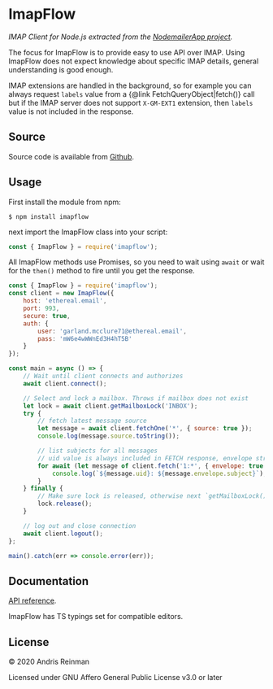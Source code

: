 # ImapFlow

_IMAP Client for Node.js extracted from the [NodemailerApp project](https://nodemailer.com/app/)._

The focus for ImapFlow is to provide easy to use API over IMAP. Using ImapFlow does not expect knowledge about specific IMAP details, general understanding is good enough.

IMAP extensions are handled in the background, so for example you can always request `labels` value from a {@link FetchQueryObject|fetch()} call but if the IMAP server does not support `X-GM-EXT1` extension, then `labels` value is not included in the response.

## Source

Source code is available from [Github](https://github.com/nodemailer/imapflow).

## Usage

First install the module from npm:

```
$ npm install imapflow
```

next import the ImapFlow class into your script:

```js
const { ImapFlow } = require('imapflow');
```

All ImapFlow methods use Promises, so you need to wait using `await` or wait for the `then()` method to fire until you get the response.

```js
const { ImapFlow } = require('imapflow');
const client = new ImapFlow({
    host: 'ethereal.email',
    port: 993,
    secure: true,
    auth: {
        user: 'garland.mcclure71@ethereal.email',
        pass: 'mW6e4wWWnEd3H4hT5B'
    }
});

const main = async () => {
    // Wait until client connects and authorizes
    await client.connect();

    // Select and lock a mailbox. Throws if mailbox does not exist
    let lock = await client.getMailboxLock('INBOX');
    try {
        // fetch latest message source
        let message = await client.fetchOne('*', { source: true });
        console.log(message.source.toString());

        // list subjects for all messages
        // uid value is always included in FETCH response, envelope strings are in unicode.
        for await (let message of client.fetch('1:*', { envelope: true })) {
            console.log(`${message.uid}: ${message.envelope.subject}`);
        }
    } finally {
        // Make sure lock is released, otherwise next `getMailboxLock()` never returns
        lock.release();
    }

    // log out and close connection
    await client.logout();
};

main().catch(err => console.error(err));
```

## Documentation

[API reference](https://imapflow.com/module-imapflow-ImapFlow.html).

ImapFlow has TS typings set for compatible editors.

## License

&copy; 2020 Andris Reinman

Licensed under GNU Affero General Public License v3.0 or later
